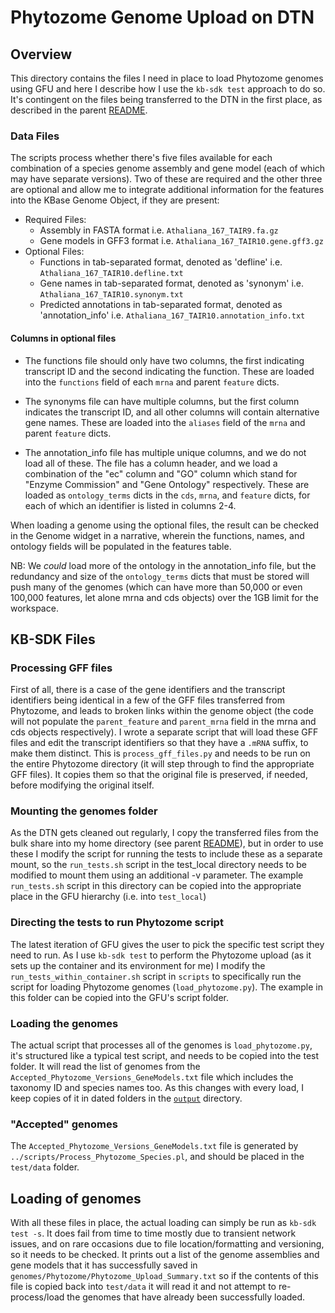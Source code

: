 # Phytozome Genome Upload on DTN

## Overview

This directory contains the files I need in place to load Phytozome
genomes using GFU and here I describe how I use the `kb-sdk test`
approach to do so. It's contingent on the files being transferred to
the DTN in the first place, as described in the parent [README](../README.md).

### Data Files

The scripts process whether there's five files available for each
combination of a species genome assembly and gene model (each of which
may have separate versions). Two of these are required and the other
three are optional and allow me to integrate additional information
for the features into the KBase Genome Object, if they are present:

* Required Files:
    * Assembly in FASTA format i.e. `Athaliana_167_TAIR9.fa.gz`
    * Gene models in GFF3 format i.e. `Athaliana_167_TAIR10.gene.gff3.gz`
* Optional Files:
    * Functions in tab-separated format, denoted as 'defline'
      i.e. `Athaliana_167_TAIR10.defline.txt`
    * Gene names in tab-separated format, denoted as 'synonym'
      i.e. `Athaliana_167_TAIR10.synonym.txt`
    * Predicted annotations in tab-separated format, denoted as
      'annotation_info' i.e. `Athaliana_167_TAIR10.annotation_info.txt`

#### Columns in optional files

* The functions file should only have two columns, the first
  indicating transcript ID and the second indicating the
  function. These are loaded into the `functions` field of each `mrna`
  and parent `feature` dicts.

* The synonyms file can have multiple columns, but the first column
  indicates the transcript ID, and all other columns will contain
  alternative gene names. These are loaded into the `aliases` field of
  the `mrna` and parent `feature` dicts.

* The annotation_info file has multiple unique columns, and we do not
  load all of these. The file has a column header, and we load a
  combination of the "ec" column and "GO" column which stand for
  "Enzyme Commission" and "Gene Ontology" respectively. These are
  loaded as `ontology_terms` dicts in the `cds`, `mrna`, and `feature`
  dicts, for each of which an identifier is listed in columns 2-4.

When loading a genome using the optional files, the result can be
checked in the Genome widget in a narrative, wherein the functions,
names, and ontology fields will be populated in the features table.

NB: We _could_ load more of the ontology in the annotation_info file,
but the redundancy and size of the `ontology_terms` dicts that must be
stored will push many of the genomes (which can have more than 50,000
or even 100,000 features, let alone mrna and cds objects) over the 1GB
limit for the workspace.

## KB-SDK Files

### Processing GFF files

First of all, there is a case of the gene identifiers and the
transcript identifiers being identical in a few of the GFF files
transferred from Phytozome, and leads to broken links within the
genome object (the code will not populate the `parent_feature` and
`parent_mrna` field in the mrna and cds objects respectively). I wrote
a separate script that will load these GFF files and edit the
transcript identifiers so that they have a `.mRNA` suffix, to make
them distinct. This is `process_gff_files.py` and needs to be run on
the entire Phytozome directory (it will step through to find the
appropriate GFF files). It copies them so that the original file is
preserved, if needed, before modifying the original itself.

### Mounting the genomes folder

As the DTN gets cleaned out regularly, I copy the transferred files
from the bulk share into my home directory (see parent
[README](../README.md)), but in order to use these I modify the script
for running the tests to include these as a separate mount, so the
`run_tests.sh` script in the test_local directory needs to be modified
to mount them using an additional -v parameter. The example
`run_tests.sh` script in this directory can be copied into the
appropriate place in the GFU hierarchy (i.e. into `test_local`)

### Directing the tests to run Phytozome script

The latest iteration of GFU gives the user to pick the specific test
script they need to run. As I use `kb-sdk test` to perform the
Phytozome upload (as it sets up the container and its environment for
me) I modify the `run_tests_within_container.sh` script in `scripts`
to specifically run the script for loading Phytozome genomes
(`load_phytozome.py`). The example in this folder can be copied into
the GFU's script folder.

### Loading the genomes

The actual script that processes all of the genomes is
`load_phytozome.py`, it's structured like a typical test script, and
needs to be copied into the test folder. It will read the list of
genomes from the `Accepted_Phytozome_Versions_GeneModels.txt` file
which includes the taxonomy ID and species names too. As this changes
with every load, I keep copies of it in dated folders in the
[`output`](../output) directory.

### "Accepted" genomes

The `Accepted_Phytozome_Versions_GeneModels.txt` file is generated by
`../scripts/Process_Phytozome_Species.pl`, and should be placed in the
`test/data` folder.

## Loading of genomes

With all these files in place, the actual loading can simply be run as
`kb-sdk test -s`. It does fail from time to time mostly due to
transient network issues, and on rare occasions due to file
location/formatting and versioning, so it needs to be checked. It
prints out a list of the genome assemblies and gene models that it has
successfully saved in `genomes/Phytozome/Phytozome_Upload_Summary.txt`
so if the contents of this file is copied back into `test/data` it
will read it and not attempt to re-process/load the genomes that have
already been successfully loaded.